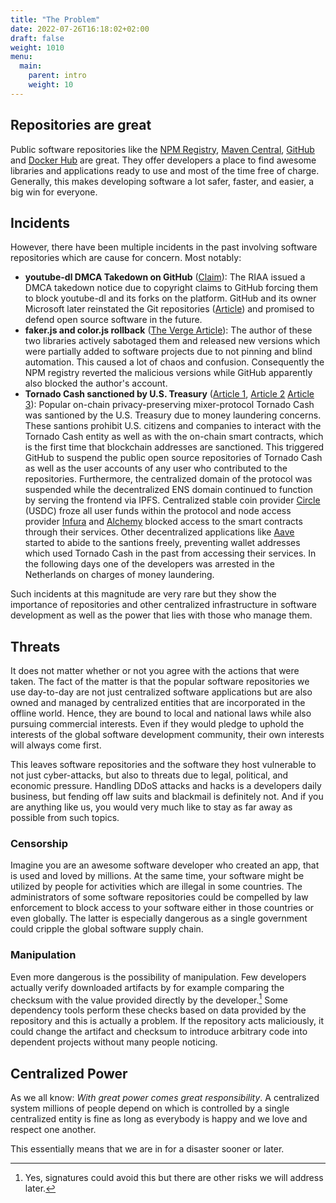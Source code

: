 ```yaml
---
title: "The Problem"
date: 2022-07-26T16:18:02+02:00
draft: false
weight: 1010
menu:
  main:
    parent: intro
    weight: 10
---
```


## Repositories are great

Public software repositories like the [NPM Registry](https://www.npmjs.com/),
[Maven Central](https://search.maven.org/), [GitHub](https://github.com/) and
[Docker Hub](https://hub.docker.com/) are great.
They offer developers a place to find awesome libraries and applications ready
to use and most of the time free of charge.
Generally, this makes developing software a lot safer, faster, and easier, a
big win for everyone.

## Incidents
<!-- incident -->
<!-- youtube-dl https://github.com/github/dmca/blob/master/2020/10/2020-10-23-RIAA.md -->
<!-- faker.js https://www.theverge.com/2022/1/9/22874949/developer-corrupts-open-source-libraries-projects-affected -->
<!-- https://cryptobriefing.com/circle-github-comply-with-tornado-cash-sanctions/ -->
<!-- https://www.theverge.com/2022/8/8/23296778/us-treasury-tornado-cash-crypto-mixer-sanctions-ethereum-north-korea -->
<!-- https://techcrunch.com/2022/08/08/treasury-tornado-cash-laundering-stolen-crypto/ -->
<!-- https://techcrunch.com/2022/08/12/suspected-tornado-cash-developer-arrested-in-amsterdam/ -->
<!-- https://www.theverge.com/2022/8/12/23298217/tornado-cash-crypto-mixer-crackdown-authorities-arrest-suspected-developer-amsterdam -->

<!-- generally centralization -->
<!-- https://edition.cnn.com/2020/12/14/business/mastercard-visa-discover-pornhub/index.html -->

However, there have been multiple incidents in the past involving software
repositories which are cause for concern.
Most notably:

 * __youtube-dl DMCA Takedown on GitHub__
   ([Claim](https://github.com/github/dmca/blob/master/2020/10/2020-10-23-RIAA.md)):
   The RIAA issued a DMCA takedown notice due to copyright claims to GitHub
   forcing them to block youtube-dl and its forks on the platform. GitHub and
   its owner Microsoft later reinstated the Git repositories
   ([Article](https://www.theverge.com/2020/11/17/21571473/github-youtube-dl-downloader-riaa-copyright-1201-takedown-reinstated))
   and promised to defend open source software in the future.
 * __faker.js and color.js rollback__ ([The Verge
   Article](https://www.theverge.com/2022/1/9/22874949/developer-corrupts-open-source-libraries-projects-affected)):
   The author of these two libraries actively sabotaged them and released new
   versions which were partially added to software projects due to not pinning
   and blind automation. This caused a lot of chaos and confusion. Consequently
   the NPM registry reverted the malicious versions while GitHub apparently
   also blocked the author's account.
 * __Tornado Cash sanctioned by U.S. Treasury__ ([Article
   1](https://cryptobriefing.com/circle-github-comply-with-tornado-cash-sanctions/),
   [Article
   2](https://techcrunch.com/2022/08/08/treasury-tornado-cash-laundering-stolen-crypto/)
   [Article 3](https://www.theverge.com/2022/8/12/23298217/tornado-cash-crypto-mixer-crackdown-authorities-arrest-suspected-developer-amsterdam)):
   Popular on-chain privacy-preserving mixer-protocol Tornado Cash was
   santioned by the U.S. Treasury due to money laundering concerns.
   These santions prohibit U.S. citizens and companies to interact with the
   Tornado Cash entity as well as with the on-chain smart contracts, which is
   the first time that blockchain addresses are sanctioned.
   This triggered GitHub to suspend the public open source repositories
   of Tornado Cash as well as the user accounts of any user who contributed to
   the repositories.
   Furthermore, the centralized domain of the protocol was suspended while the
   decentralized ENS domain continued to function by serving the frontend via
   IPFS.
   Centralized stable coin provider [Circle](https://www.circle.com/) (USDC)
   froze all user funds within the protocol and node access provider
   [Infura](https://infura.io/) and [Alchemy](https://www.alchemy.com/) blocked
   access to the smart contracts through their services.
   Other decentralized applications like [Aave](https://aave.com/) started to
   abide to the santions freely, preventing wallet addresses which used Tornado
   Cash in the past from accessing their services.
   In the following days one of the developers was arrested in the Netherlands
   on charges of money laundering.

Such incidents at this magnitude are very rare but they show the importance of
repositories and other centralized infrastructure in software development as
well as the power that lies with those who manage them.

## Threats

It does not matter whether or not you agree with the actions that were taken.
The fact of the matter is that the popular software repositories we use
day-to-day are not just centralized software applications but are also owned
and managed by centralized entities that are incorporated in the offline world.
Hence, they are bound to local and national laws while also pursuing commercial
interests.
Even if they would pledge to uphold the interests of the global software
development community, their own interests will always come first.

This leaves software repositories and the software they host vulnerable to not
just cyber-attacks, but also to threats due to legal, political, and economic
pressure.
Handling DDoS attacks and hacks is a developers daily business, but fending off
law suits and blackmail is definitely not.
And if you are anything like us, you would very much like to stay as far away
as possible from such topics.

### Censorship

Imagine you are an awesome software developer who created an app, that is used
and loved by millions.
At the same time, your software might be utilized by people for activities
which are illegal in some countries.
The administrators of some software repositories could be compelled by law
enforcement to block access to your software either in those countries or even
globally.
The latter is especially dangerous as a single government could cripple the
global software supply chain.

### Manipulation

Even more dangerous is the possibility of manipulation.
Few developers actually verify downloaded artifacts by for example comparing
the checksum with the value provided directly by the developer.[^sig]
Some dependency tools perform these checks based on data provided by the
repository and this is actually a problem.
If the repository acts maliciously, it could change the artifact and checksum
to introduce arbitrary code into dependent projects without many people
noticing.

[^sig]: Yes, signatures could avoid this but there are other risks we will
  address later.

## Centralized Power

As we all know: _With great power comes great responsibility_.
A centralized system millions of people depend on which is controlled by a
single centralized entity is fine as long as everybody is happy and we love and
respect one another.

This essentially means that we are in for a disaster sooner or later.

<!-- TODO other centralized systems -->

